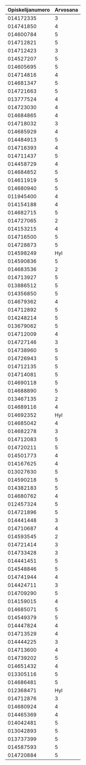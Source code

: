 | Opiskelijanumero | Arvosana |
|------------------|----------|
| 014172335        | 3        |
| 014741850        | 4        |
| 014600784        | 5        |
| 014712821        | 5        |
| 014712423        | 3        |
| 014527207        | 5        |
| 014605695        | 5        |
| 014714816        | 4        |
| 014681347        | 5        |
| 014721663        | 5        |
| 013777524        | 4        |
| 014723030        | 4        |
| 014684865        | 4        |
| 014718032        | 3        |
| 014685929        | 4        |
| 014484913        | 5        |
| 014716393        | 4        |
| 014711437        | 5        |
| 014458729        | 4        |
| 014684852        | 5        |
| 014611919        | 5        |
| 014680940        | 5        |
| 011945400        | 4        |
| 014154188        | 4        |
| 014682715        | 5        |
| 014727065        | 2        |
| 014153215        | 4        |
| 014716500        | 5        |
| 014728873        | 5        |
| 014598249        | Hyl      |
| 014590836        | 5        |
| 014683536        | 2        |
| 014713927        | 5        |
| 013886512        | 5        |
| 014356850        | 5        |
| 014679362        | 4        |
| 014712892        | 5        |
| 014248214        | 5        |
| 013679062        | 5        |
| 014712009        | 4        |
| 014727146        | 3        |
| 014738960        | 5        |
| 014726943        | 5        |
| 014712135        | 5        |
| 014714081        | 5        |
| 014690118        | 5        |
| 014688890        | 5        |
| 013467135        | 2        |
| 014689116        | 4        |
| 014692352        | Hyl      |
| 014685042        | 4        |
| 014682278        | 3        |
| 014712083        | 5        |
| 014720211        | 5        |
| 014501773        | 4        |
| 014167625        | 4        |
| 013027630        | 5        |
| 014590218        | 5        |
| 014382183        | 5        |
| 014680762        | 4        |
| 012457324        | 5        |
| 014721896        | 5        |
| 014441448        | 3        |
| 014710687        | 4        |
| 014593545        | 2        |
| 014721414        | 3        |
| 014733428        | 3        |
| 014441451        | 5        |
| 014548846        | 5        |
| 014741944        | 4        |
| 014424711        | 3        |
| 014709290        | 5        |
| 014159015        | 4        |
| 014685071        | 5        |
| 014549379        | 5        |
| 014447824        | 4        |
| 014713529        | 4        |
| 014444225        | 3        |
| 014713600        | 4        |
| 014739202        | 5        |
| 014651432        | 4        |
| 013305116        | 5        |
| 014686481        | 5        |
| 012368471        | Hyl      |
| 014712876        | 3        |
| 014680924        | 4        |
| 014465369        | 4        |
| 014042481        | 5        |
| 013042893        | 5        |
| 013737399        | 5        |
| 014587593        | 5        |
| 014720884        | 5        |
